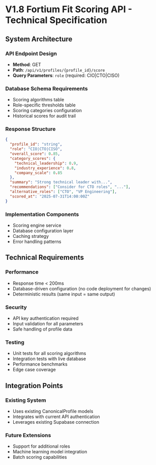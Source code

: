 # V1.8 Fortium Fit Scoring API - Technical Specification

## System Architecture

### API Endpoint Design
- **Method**: GET
- **Path**: `/api/v1/profiles/{profile_id}/score`
- **Query Parameters**: `role` (required: CIO|CTO|CISO)

### Database Schema Requirements
- Scoring algorithms table
- Role-specific thresholds table
- Scoring categories configuration
- Historical scores for audit trail

### Response Structure
```json
{
  "profile_id": "string",
  "role": "CIO|CTO|CISO",
  "overall_score": 0.85,
  "category_scores": {
    "technical_leadership": 0.9,
    "industry_experience": 0.8,
    "company_scale": 0.85
  },
  "summary": "Strong technical leader with...",
  "recommendations": ["Consider for CTO roles", "..."],
  "alternative_roles": ["CTO", "VP Engineering"],
  "scored_at": "2025-07-31T14:00:00Z"
}
```

### Implementation Components
- Scoring engine service
- Database configuration layer
- Caching strategy
- Error handling patterns

## Technical Requirements

### Performance
- Response time < 200ms
- Database-driven configuration (no code deployment for changes)
- Deterministic results (same input = same output)

### Security
- API key authentication required
- Input validation for all parameters
- Safe handling of profile data

### Testing
- Unit tests for all scoring algorithms
- Integration tests with live database
- Performance benchmarks
- Edge case coverage

## Integration Points

### Existing System
- Uses existing CanonicalProfile models
- Integrates with current API authentication
- Leverages existing Supabase connection

### Future Extensions
- Support for additional roles
- Machine learning model integration
- Batch scoring capabilities
